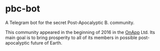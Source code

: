 # pbc-bot

A Telegram bot for the secret Post-Apocalyptic B. community.

This community appeared in the beginning of 2016 in the [OnApp](http://www.onapp.com) Ltd. Its main goal is to bring prosperity to all of its members in possible post-apocalyptic future of Earth.
